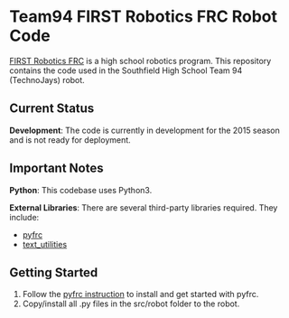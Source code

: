 # Team94 FIRST Robotics FRC Robot Code
[FIRST Robotics FRC](http://www.usfirst.org/roboticsprograms/frc) is a high 
school robotics program.  This repository contains the code used in the 
Southfield High School Team 94 (TechnoJays) robot.

## Current Status
**Development**: The code is currently in development for the 2015 season and is
not ready for deployment.

## Important Notes
**Python**: This codebase uses Python3.

**External Libraries**: There are several third-party libraries required.
They include:
* [pyfrc](https://github.com/robotpy/pyfrc)
* [text_utilities](https://github.com/adein/text_utilities)

## Getting Started
1. Follow the [pyfrc instruction](http://pyfrc.readthedocs.org/en/latest/)
to install and get started with pyfrc.
2. Copy/install all .py files in the src/robot folder to the robot.

